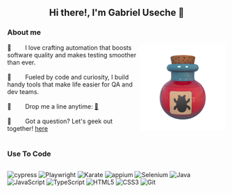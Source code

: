 <h2 align='center'>
  Hi there!, I'm Gabriel Useche 🐞 
</h2>


 ### About me
 
<p>
  
<img align="right" width="200" src="/assets/bug-bottle.gif" alt="Bug bottle gif" />
  
🤖 &emsp; I love crafting automation that boosts software quality and makes testing smoother than ever. <br/><br/>
🧪 &emsp; Fueled by code and curiosity, I build handy tools that make life easier for QA and dev teams. <br/><br/>
📮 &emsp; Drop me a line anytime: [📩](gjusecheo@gmail.com) <br/><br/>
🧠 &emsp; Got a question? Let's geek out together! [here](https://github.com/guseche/guseche/issues) <br/><br/>

</p>

### Use To Code
<div style="display: flex; gap: 10px; align-items: center;">

![cypress](https://img.shields.io/badge/-cypress-%23E5E5E5?style=for-the-badge&logo=cypress&logoColor=058a5e)
![Playwright ](https://img.shields.io/badge/Playwright-7D00FF?style=for-the-badge&logo=Playwright&logoColor=white)
![Karate](https://img.shields.io/badge/Karate-grey?style=for-the-badge&logo=karate)
![appium](https://img.shields.io/badge/appium-F4B728?style=for-the-badge&logo=appium&logoColor=white)
![Selenium](https://img.shields.io/badge/-selenium-%43B02A?style=for-the-badge&logo=selenium&logoColor=white)
![Java](https://img.shields.io/badge/java-%23ED8B00.svg?style=for-the-badge&logo=openjdk&logoColor=white)
![JavaScript](https://img.shields.io/badge/javascript-%23323330.svg?style=for-the-badge&logo=javascript&logoColor=%23F7DF1E)
![TypeScript](https://img.shields.io/badge/typescript-%23007ACC.svg?style=for-the-badge&logo=typescript&logoColor=white)
![HTML5](https://img.shields.io/badge/html-%23E34F26.svg?style=for-the-badge&logo=html5&logoColor=white)
![CSS3](https://img.shields.io/badge/css-%231572B6.svg?style=for-the-badge&logo=css3&logoColor=white)
![Git](https://img.shields.io/badge/git-%23F05033.svg?style=for-the-badge&logo=git&logoColor=white)

</div>



